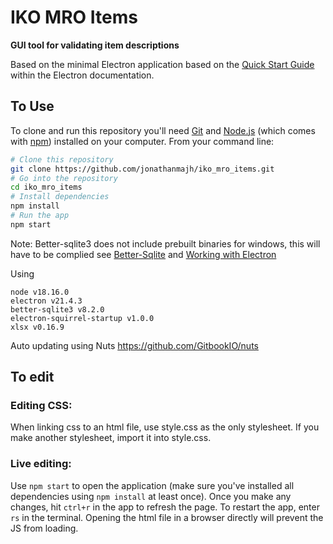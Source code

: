# IKO MRO Items

**GUI tool for validating item descriptions**

Based on the minimal Electron application based on the [Quick Start Guide](https://electronjs.org/docs/tutorial/quick-start) within the Electron documentation.

## To Use

To clone and run this repository you'll need [Git](https://git-scm.com) and [Node.js](https://nodejs.org/en/download/) (which comes with [npm](http://npmjs.com)) installed on your computer. From your command line:

```bash
# Clone this repository
git clone https://github.com/jonathanmajh/iko_mro_items.git
# Go into the repository
cd iko_mro_items
# Install dependencies
npm install
# Run the app
npm start
```
Note: Better-sqlite3 does not include prebuilt binaries for windows, this will have to be complied see [Better-Sqlite](https://github.com/JoshuaWise/better-sqlite3/blob/master/docs/troubleshooting.md) and [Working with Electron](https://github.com/JoshuaWise/better-sqlite3/issues/126)

Using
```
node v18.16.0
electron v21.4.3
better-sqlite3 v8.2.0
electron-squirrel-startup v1.0.0
xlsx v0.16.9
```

Auto updating using Nuts
https://github.com/GitbookIO/nuts

## To edit
### Editing CSS:
When linking css to an html file, use style.css as the only stylesheet. If you make another stylesheet, import it into style.css.
### Live editing:
Use ```npm start``` to open the application (make sure you've installed all dependencies using ```npm install``` at least once). Once you make any changes, hit ```ctrl+r``` in the app to refresh the page. To restart the app, enter ```rs``` in the terminal. Opening the html file in a browser directly will prevent the JS from loading.